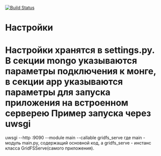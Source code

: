 [![Build Status](https://secure.travis-ci.org/unistorage/gridfs-serve.png)](http://travis-ci.org/unistorage/gridfs-serve)

Настройки
=========
Настройки хранятся в settings.py. В секции mongo указываются параметры подключения к монге, в секции app указываются параметры для запуска приложения на встроенном серверею
Пример запуска через uwsgi
==========================
uwsgi --http :9090  --module main --callable gridfs_serve
где main - модуль main.py, содержащий основной код, а gridfs_serve - инстанс класса GridFSServe(самого приложения).
